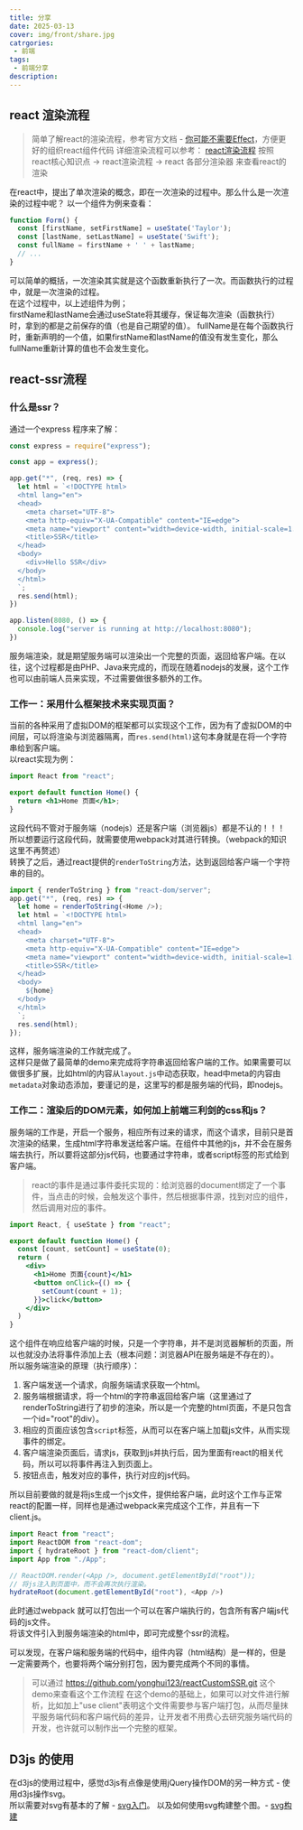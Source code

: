 ```yaml
---
title: 分享
date: 2025-03-13
cover: img/front/share.jpg
catrgories:
 - 前端
tags:
 - 前端分享
description: 
---
```


## react 渲染流程

> 简单了解react的渲染流程，参考官方文档 - [你可能不需要Effect](https://react.docschina.org/learn/you-might-not-need-an-effect)，方便更好的组织react组件代码
> 详细渲染流程可以参考： [react渲染流程](https://yonghui123.github.io/blog/?tag=react) 按照 react核心知识点 -> react渲染流程 -> react 各部分渲染器 来查看react的渲染

在react中，提出了单次渲染的概念，即在一次渲染的过程中。那么什么是一次渲染的过程中呢？ 
以一个组件为例来查看：
```jsx
function Form() {
  const [firstName, setFirstName] = useState('Taylor');
  const [lastName, setLastName] = useState('Swift');
  const fullName = firstName + ' ' + lastName;
  // ...
}
```
可以简单的概括，一次渲染其实就是这个函数重新执行了一次。而函数执行的过程中，就是一次渲染的过程。  
在这个过程中，以上述组件为例；  
firstName和lastName会通过useState将其缓存，保证每次渲染（函数执行）时，拿到的都是之前保存的值（也是自己期望的值）。
fullName是在每个函数执行时，重新声明的一个值，如果firstName和lastName的值没有发生变化，那么fullName重新计算的值也不会发生变化。 

## react-ssr流程

### 什么是ssr？

通过一个express 程序来了解：
```js
const express = require("express");

const app = express();

app.get("*", (req, res) => {
  let html = `<!DOCTYPE html>
  <html lang="en">
  <head>
    <meta charset="UTF-8">
    <meta http-equiv="X-UA-Compatible" content="IE=edge">
    <meta name="viewport" content="width=device-width, initial-scale=1.0">
    <title>SSR</title>
  </head>
  <body>
    <div>Hello SSR</div>
  </body>
  </html>
  `;
  res.send(html);
})

app.listen(8080, () => {
  console.log("server is running at http://localhost:8080");
})
```
服务端渲染，就是期望服务端可以渲染出一个完整的页面，返回给客户端。在以往，这个过程都是由PHP、Java来完成的，而现在随着nodejs的发展，这个工作也可以由前端人员来实现，不过需要做很多额外的工作。  

### 工作一：采用什么框架技术来实现页面？
当前的各种采用了虚拟DOM的框架都可以实现这个工作，因为有了虚拟DOM的中间层，可以将渲染与浏览器隔离，而`res.send(html)`这句本身就是在将一个字符串给到客户端。  
以react实现为例：  
```jsx
import React from "react";

export default function Home() {
  return <h1>Home 页面</h1>;
}
```
这段代码不管对于服务端（nodejs）还是客户端（浏览器js）都是不认的！！！  
所以想要运行这段代码，就需要使用webpack对其进行转换。（webpack的知识这里不再赘述）  
转换了之后，通过react提供的`renderToString`方法，达到返回给客户端一个字符串的目的。 
```js
import { renderToString } from "react-dom/server";
app.get("*", (req, res) => {
  let home = renderToString(<Home />);
  let html = `<!DOCTYPE html>
  <html lang="en">
  <head>
    <meta charset="UTF-8">
    <meta http-equiv="X-UA-Compatible" content="IE=edge">
    <meta name="viewport" content="width=device-width, initial-scale=1.0">
    <title>SSR</title>
  </head>
  <body>
    ${home}
  </body>
  </html>
  `;
  res.send(html);
});
```
这样，服务端渲染的工作就完成了。  
这样只是做了最简单的demo来完成将字符串返回给客户端的工作。如果需要可以做很多扩展，比如html的内容从`layout.js`中动态获取，head中meta的内容由`metadata`对象动态添加，要谨记的是，这里写的都是服务端的代码，即nodejs。  

### 工作二：渲染后的DOM元素，如何加上前端三利剑的css和js？
服务端的工作是，开启一个服务，相应所有过来的请求，而这个请求，目前只是首次渲染的结果，生成html字符串发送给客户端。在组件中其他的js，并不会在服务端去执行，所以要将这部分js代码，也要通过字符串，或者script标签的形式给到客户端。   
> react的事件是通过事件委托实现的：给浏览器的document绑定了一个事件，当点击的时候，会触发这个事件，然后根据事件源，找到对应的组件，然后调用对应的事件。  
```jsx
import React, { useState } from "react";

export default function Home() {
  const [count, setCount] = useState(0);
  return (
    <div>
      <h1>Home 页面{count}</h1>
      <button onClick={() => {
        setCount(count + 1);
      }}>click</button>
    </div>
  )
}
```     
这个组件在响应给客户端的时候，只是一个字符串，并不是浏览器解析的页面，所以也就没办法将事件添加上去（根本问题：浏览器API在服务端是不存在的）。  
所以服务端渲染的原理（执行顺序）：
1. 客户端发送一个请求，向服务端请求获取一个html。
2. 服务端根据请求，将一个html的字符串返回给客户端（这里通过了renderToString进行了初步的渲染，所以是一个完整的html页面，不是只包含一个id="root"的div）。  
3. 相应的页面应该包含`script`标签，从而可以在客户端上加载js文件，从而实现事件的绑定。  
4. 客户端渲染页面后，请求js，获取到js并执行后，因为里面有react的相关代码，所以可以将事件再注入到页面上。  
5. 按钮点击，触发对应的事件，执行对应的js代码。 

所以目前要做的就是将js生成一个js文件，提供给客户端，此时这个工作与正常react的配置一样，同样也是通过webpack来完成这个工作，并且有一下client.js。
```js
import React from "react";
import ReactDOM from "react-dom";
import { hydrateRoot } from "react-dom/client";
import App from "./App";

// ReactDOM.render(<App />, document.getElementById("root"));
// 将js注入到页面中，而不会再次执行渲染。
hydrateRoot(document.getElementById("root"), <App />)
```
此时通过webpack 就可以打包出一个可以在客户端执行的，包含所有客户端js代码的js文件。  
将该文件引入到服务端渲染的html中，即可完成整个ssr的流程。    

可以发现，在客户端和服务端的代码中，组件内容（html结构）是一样的，但是一定需要两个，也要将两个端分别打包，因为要完成两个不同的事情。  
> 可以通过 https://github.com/yonghui123/reactCustomSSR.git 这个demo来查看这个工作流程
> 在这个demo的基础上，如果可以对文件进行解析，比如加上"use client"表明这个文件需要参与客户端打包，从而尽量抹平服务端代码和客户端代码的差异，让开发者不用费心去研究服务端代码的开发，也许就可以制作出一个完整的框架。

## D3js 的使用

在d3js的使用过程中，感觉d3js有点像是使用jQuery操作DOM的另一种方式 - 使用d3js操作svg。  
所以需要对svg有基本的了解 - [svg入门](https://yonghui123.github.io/blog/?tag=svg)。
以及如何使用svg构建整个图。- [svg构建](https://yonghui123.github.io/blog/?tag=svg)  



